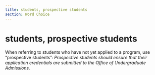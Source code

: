 ```yaml
---
title: students, prospective students
section: Word Choice
---
```

# students, prospective students

When referring to students who have not yet applied to a program, use “prospective students”: _Prospective students should ensure that their application credentials are submitted to the Office of Undergraduate Admissions._

